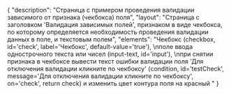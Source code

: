 {
"description": "Страница с примером проведения валидации зависимого от признака (чекбокса) поля",
"layout": "Страница с заголовком 'Валидация зависимых полей', признаком в виде чекбокса, по которому определяется необходимость проведения валидации данных в поле, и текстовым полем",
"elements": "Чекбокс (checkbox, id='check', label='Чекбокс', default-value='true'), \nполе ввода однострочного текста или чисел (input-text, id='input'), \nпри снятии признака в чекбоксе вывести текст ошибки валидации поля 'Для отключения валидации кликните по чекбоксу' (condition, id='testCheck', message='Для отключения валидации кликните по чекбоксу', on='check', return check) и изменить цвет контура поля на красный "
}